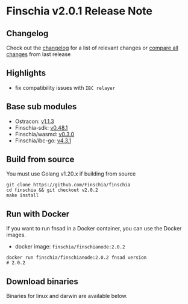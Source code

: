 # Finschia v2.0.1 Release Note

## Changelog
Check out the [changelog](https://github.com/Finschia/finschia/blob/v2.0.2/RELEASE_CHANGELOG.md) for a list of relevant changes or [compare all changes](https://github.com/Finschia/finschia/compare/v2.0.1...v2.0.2) from last release

## Highlights
* fix compatibility issues with `IBC relayer`

## Base sub modules
* Ostracon: [v1.1.3](https://github.com/Finschia/ostracon/tree/v1.1.3)
* Finschia-sdk: [v0.48.1](https://github.com/Finschia/finschia-sdk/tree/v0.48.1)
* Finschia/wasmd: [v0.3.0](https://github.com/Finschia/wasmd/tree/v0.3.0)
* Finschia/ibc-go: [v4.3.1](https://github.com/Finschia/ibc-go/tree/v4.3.1)


## Build from source
You must use Golang v1.20.x if building from source
```shell
git clone https://github.com/Finschia/finschia
cd finschia && git checkout v2.0.2
make install
```

## Run with Docker
If you want to run fnsad in a Docker container, you can use the Docker images.
* docker image: `finschia/finschianode:2.0.2`
```shell
docker run finschia/finschianode:2.0.2 fnsad version
# 2.0.2
```

## Download binaries

Binaries for linux and darwin are available below.
